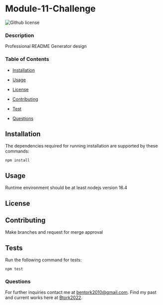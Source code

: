 # Module-11-Challenge
  ![Github license](https://img.shields.io/badge/license-MIT-gold.svg)

### Description


Professional README Generator design

### Table of Contents

* [Installation](#installation)

* [Usage](#usage)

* [License](#license)


* [Contributing](#contribution)

* [Test](#tests)

* [Questions](#questions)


## Installation

The dependencies required for running installation are supported by these commands:

```
npm install
```


## Usage

Runtime environment should be at least nodejs version 16.4


## License

## Contributing

Make branches and request for merge approval

## Tests

Run the following command for tests:

```
npm test
```

### Questions

For further inquiries contact me at bentork2010@gmail.com.
Find my past and current works here at [Btork2022](https://github.com/Btork2022).
